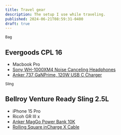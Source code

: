 ```yaml
---
title: Travel gear
description: The setup I use while traveling.
published: 2024-06-21T08:59:31-0400
draft: true
---
```


<small>Bag</small>

## Evergoods CPL 16

- Macbook Pro
- [Sony WH-1000XM4 Noise Canceling Headphones](https://amzn.to/3VD2FkT)
- [Anker 737 GaNPrime, 120W USB C Charger](https://amzn.to/4bl9xct)

<small>Sling</small>

## Bellroy Venture Ready Sling 2.5L

- iPhone 15 Pro
- Ricoh GR III x
- [Anker MagGo Power Bank 10K](https://amzn.to/3VUA4sE)
- [Rolling Square inCharge X Cable](https://amzn.to/3RFokb0)
